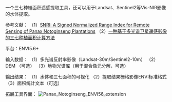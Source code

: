 一个三七种植面积遥感提取工具，还可以用于Landsat、Sentinel2等Vis-NIR影像的水体提取。

参考文献：
  （1）[SNRI: A Signed Normalized Range Index for Remote Sensing of Panax Notoginseng Plantations](https://ieeexplore.ieee.org/document/10475315/) 
  （2）[一种基于多光谱卫星遥感影像的三七种植面积计算方法](https://kns.cnki.net/kcms2/article/abstract?v=smPsKIJgVaD0YzfShAMWFLWV9e-2KWKO9irK9JZdWz3Ar-o002jXXwNnDJSzGiK3xH-J9vR9HrQejWA1I0djCOyO-YpTt4fjKRAELRyDj19Lep3bQEOUy5yZm06UXBEydJMNcpLUrTI=&uniplatform=NZKPT&language=CHS)

平台：ENVI5.6+

输入数据：
  （1）多光谱反射率影像（Landsat-30m/Sentinel2-10m）
  （2）DEM （可选）
  （3）地物光谱库（用于混合像元分解，可选）

输出结果：
  （1）水体和三七面积的可视化
  （2）提取结果栅格影像ENVI标准格式
  （3）面积统计文本（可选）

拓展工具界面：
![Panax_Notoginseng_ENVI56_extension](https://github.com/xiexiangjian/ENVI56_Panax_notoginseng/assets/58714940/fa0eacb8-a68a-4d10-a766-3bf5bb5dcc19)


